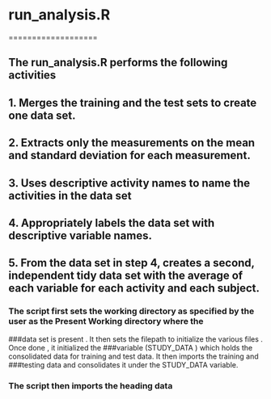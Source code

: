 # run_analysis.R
===================
## The run_analysis.R performs the following activities 

## 1. Merges the training and the test sets to create one data set.
## 2. Extracts only the measurements on the mean and standard deviation for each measurement. 
## 3. Uses descriptive activity names to name the activities in the data set
## 4. Appropriately labels the data set with descriptive variable names. 
## 5. From the data set in step 4, creates a second, independent tidy data set with the average of each variable for each activity and each subject.


### The script first sets the working directory as specified by the user as the Present Working directory where the 
###data set is present . It then sets the filepath to initialize the various files . Once done , it initialized the 
###variable (STUDY_DATA ) which holds the consolidated data for training and test data. It then imports the training and 
###testing data and consolidates it under the STUDY_DATA variable.

### The script then imports the heading data 

